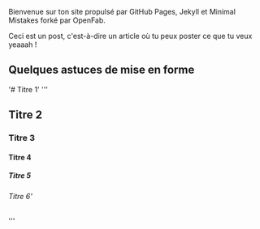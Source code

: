 Bienvenue sur ton site propulsé par GitHub Pages, Jekyll et Minimal Mistakes forké par OpenFab.

Ceci est un post, c'est-à-dire un article où tu peux poster ce que tu veux yeaaah !

## Quelques astuces de mise en forme

'# Titre 1'
'''
## Titre 2
### Titre 3
#### Titre 4
##### Titre 5
###### Titre 6'
'''
